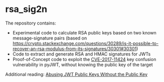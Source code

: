 rsa_sig2n
=========

The repository contains:

* Experimental code to calculate RSA public keys based on two known message-signature pairs (based on https://crypto.stackexchange.com/questions/30289/is-it-possible-to-recover-an-rsa-modulus-from-its-signatures/30301#30301)
* Code to extract and generate RSA and HMAC signatures for JWTs
* Proof-of-Concept code to exploit the [CVE-2017-11424](https://snyk.io/vuln/SNYK-PYTHON-PYJWT-40693) key confusion vulnerability in pyJWT, without knowing the public key of the target

Additional reading: [Abusing JWT Public Keys Without the Public Key](https://blog.silentsignal.eu/2021/02/08/abusing-jwt-public-keys-without-the-public-key/)
